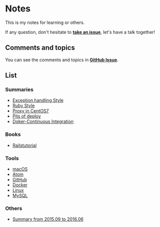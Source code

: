 # Notes

This is my notes for learning or others.

If any question, don't hesitate to **[take an issue]**, let's have a talk together!

## Comments and topics

You can see the comments and topics in **[GitHub Issue]**.

## List

### Summaries

- [Exception handling Style](https://github.com/pinewong/notes/blob/master/summaries/exception-handling-style.md)
- [Ruby Style](https://github.com/pinewong/notes/blob/master/summaries/ruby-style.md)
- [Proxy in CentOS7](https://github.com/pinewong/notes/blob/master/summaries/proxy-in-centos7.md)
- [Pits of deploy]
- [Doker-Continuous Integration]

### Books

* [Railstutorial]

### Tools

* [macOS]
* [Atom]
* [GitHub]
* [Docker]
* [Linux]
* [MySQL]

### Others

* [Summary from 2015.09 to 2016.06]


[take an issue]: https://github.com/pinewong/notes/issues/new
[GitHub Issue]: https://github.com/pinewong/notes/issues

[macOS]: https://github.com/pinewong/notes/blob/master/tools/mac_os.md
[Atom]: https://github.com/pinewong/notes/blob/master/tools/atom.md
[GitHub]: https://github.com/pinewong/notes/blob/master/tools/github.md
[Docker]: https://github.com/pinewong/notes/blob/master/tools/docker.md
[Linux]: https://github.com/pinewong/notes/blob/master/tools/linux.md
[MySQL]: https://github.com/pinewong/notes/blob/master/tools/mysql.md

[Railstutorial]: https://github.com/pinewong/notes/blob/master/books/railstutorial.md

[Pits of deploy]: https://github.com/pinewong/notes/blob/master/summaries/pits-of-deploy.md
[Summary from 2015.09 to 2016.06]: https://github.com/pinewong/notes/blob/master/others/summary-from-2015.09-to-2016.06.md
[Setup by Docker]: https://github.com/pinewong/notes/blob/master/summaries/setup-by-docker.md
[Doker-Continuous Integration]: https://github.com/pinewong/notes/blob/master/summaries/docker-continuous-integration.md

